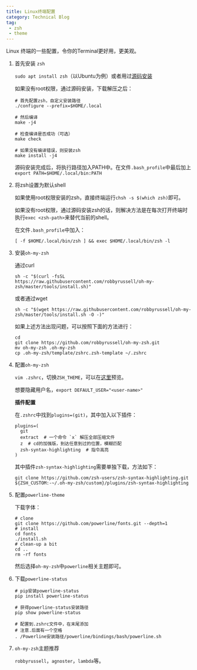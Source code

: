 ```yaml
---
title: Linux终端配置
category: Technical Blog
tag: 
 - zsh
 - theme
---
```


Linux 终端的一些配置，令你的Terminal更好用，更美观。

1. 首先安装 `zsh`

   `sudo apt install zsh`（以Ubuntu为例）或者用过[源码安装](http://zsh.sourceforge.net/Arc/source.html)

   如果没有root权限，通过源码安装，下载解压之后：

   ```shell
   # 首先配置zsh，自定义安装路径
   ./configure --prefix=$HOME/.local
   
   # 然后编译
   make -j4
   
   # 检查编译是否成功（可选）
   make check
   
   # 如果没有编译错误，则安装zsh
   make install -j4
   ```

   源码安装完成后，将执行路径加入PATH中。在文件`.bash_profile`中最后加上`export PATH=$HOME/.local/bin:PATH`

2. 将zsh设置为默认shell

   如果使用root权限安装的zsh，直接终端运行`chsh -s $(which zsh)`即可。

   如果没有root权限，通过源码安装zsh的话，则解决方法是在每次打开终端时执行`exec <zsh-path>`来替代当前的shell。

   在文件`.bash_profile`中加入：

   ```
   [ -f $HOME/.local/bin/zsh ] && exec $HOME/.local/bin/zsh -l
   ```

3. 安装`oh-my-zsh`

   通过curl

   ```shell
   sh -c "$(curl -fsSL https://raw.githubusercontent.com/robbyrussell/oh-my-zsh/master/tools/install.sh)"
   ```

   或者通过wget

   ```shell
   sh -c "$(wget https://raw.githubusercontent.com/robbyrussell/oh-my-zsh/master/tools/install.sh -O -)"
   ```

   如果上述方法出现问题，可以按照下面的方法进行：

   ```shell
   cd
   git clone https://github.com/robbyrussell/oh-my-zsh.git
   mv oh-my-zsh .oh-my-zsh
   cp .oh-my-zsh/template/zshrc.zsh-template ~/.zshrc
   ```

4. 配置`oh-my-zsh`

   `vim .zshrc`，切换`ZSH_THEME`，可以在[这里](https://github.com/robbyrussell/oh-my-zsh/wiki/Themes)预览。

   想要隐藏用户名，`export DEFAULT_USER="<user-name>"`

   **插件配置**

   在`.zshrc`中找到`plugins=(git)`，其中加入以下插件：

   ```shell
   plugins=(
     git
     extract  # 一个命令 `x` 解压全部压缩文件
     z  # cd的加强版，到达任意到过的位置，模糊匹配
     zsh-syntax-highlighting  # 指令高亮
   )
   ```

   其中插件`zsh-syntax-highlighting`需要单独下载，方法如下：

   ```shell
   git clone https://github.com/zsh-users/zsh-syntax-highlighting.git ${ZSH_CUSTOM:-~/.oh-my-zsh/custom}/plugins/zsh-syntax-highlighting
   ```

5. 配置`powerline-theme`

   下载字体：

   ```shell
   # clone
   git clone https://github.com/powerline/fonts.git --depth=1
   # install
   cd fonts
   ./install.sh
   # clean-up a bit
   cd ..
   rm -rf fonts
   ```

   然后选择`oh-my-zsh`中`powerline`相关主题即可。

6. 下载`powerline-status`

   ```shell
   # pip安装powerline-status
   pip install powerline-status
   
   # 获得powerline-status安装路径
   pip show powerline-status
   
   # 配置到.zshrc文件中，在末尾添加
   # 注意.后面有一个空格
   . /Powerline安装路径/powerline/bindings/bash/powerline.sh
   ```

7. `oh-my-zsh`主题推荐

   `robbyrussell`，`agnoster`，`lambda`等。